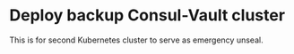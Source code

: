 # Deploy backup Consul-Vault cluster

This is for second Kubernetes cluster to serve as emergency unseal.

